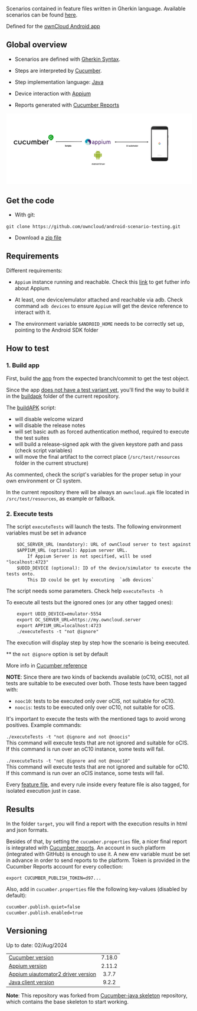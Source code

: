 
Scenarios contained in feature files written in Gherkin language.
Available scenarios can be found
[here](src/test/resources/io/cucumber).

Defined for the [ownCloud Android app](https://github.com/owncloud/android)


## Global overview

- Scenarios are defined with [Gherkin
Syntax](https://cucumber.io/docs/gherkin/).

- Steps are interpreted by [Cucumber](https://cucumber.io/).

- Step implementation language:
[Java](https://docs.oracle.com/javase/7/docs/)

- Device interaction with [Appium](http://appium.io/)

- Reports generated with [Cucumber Reports](https://reports.cucumber.io/)

![](architecture.png)

## Get the code

- With git:

`git clone https://github.com/owncloud/android-scenario-testing.git`

- Download a [zip
file](https://github.com/owncloud/android-scenario-testing/archive/master.zip)

## Requirements

Different requirements:

* `Appium` instance running and reachable. Check this [link](https://appium.io/docs/en/about-appium/getting-started/?lang=en) to get futher info about Appium. 

* At least, one device/emulator attached and reachable via adb. Check command
`adb devices` to ensure `Appium` will get the device reference to
interact with it.

* The environment variable `$ANDROID_HOME` needs to be correctly set up,
pointing to the Android SDK folder

## How to test


### 1. Build app

First, build the [app](https://github.com/owncloud/android) from the expected branch/commit to get the test object. 

Since the app [does not have a test variant yet](https://github.com/owncloud/android/issues/3791), you'll find the way to build it in the [buildapk](https://github.com/owncloud/android-scenario-testing/tree/master/buildapk) folder of the current repository.

The [buildAPK](https://github.com/owncloud/android-scenario-testing/blob/master/buildapk/buildAPK.sh) script:

- will disable welcome wizard
- will disable the release notes
- will set basic auth as forced authentication method, required to execute the test suites
- will build a release-signed apk with the given keystore path and pass (check script variables)
- will move the final artifact to the correct place (`/src/test/resources` folder in the current structure)

As commented, check the script's variables for the proper setup in your own environment or CI system.

In the current repository there will be always an `owncloud.apk` file located in `/src/test/resources`, as example or fallback.

### 2. Execute tests

The script `executeTests` will launch the tests. The following environment variables must be set in advance

		$OC_SERVER_URL (mandatory): URL of ownCloud server to test against
		$APPIUM_URL (optional): Appium server URL.
			If Appium Server is not specified, will be used "localhost:4723"
		$UDID_DEVICE (optional): ID of the device/simulator to execute the tests onto.
			This ID could be get by executing  `adb devices`

The script needs some parameters. Check help `executeTests -h`


To execute all tests but the ignored ones (or any other tagged ones):

		export UDID_DEVICE=emulator-5554
		export OC_SERVER_URL=https://my.owncloud.server
		export APPIUM_URL=localhost:4723
		./executeTests -t "not @ignore"

The execution will display step by step how the scenario is being executed.

** the `not @ignore` option is set by default

More info in [Cucumber reference](https://cucumber.io/docs/cucumber/api/)

**NOTE**: Since there are two kinds of backends available (oC10, oCIS), not all tests are suitable to be executed over both. Those tests have been tagged with:

- `nooc10`: tests to be executed only over oCIS, not suitable for oC10.
- `noocis`: tests to be executed only over oC10, not suitable for oCIS.

It's important to execute the tests with the mentioned tags to avoid wrong positives. Example commands:

`./executeTests -t "not @ignore and not @noocis"`<br>
This command will execute tests that are not ignored and suitable for oCIS. If this command is run over an oC10 instance, some tests will fail.

`./executeTests -t "not @ignore and not @nooc10"`<br>
This command will execute tests that are not ignored and suitable for oC10. If this command is run over an oCIS instance, some tests will fail.

Every [feature file](https://github.com/owncloud/android-scenario-testing/tree/master/src/test/resources/io/cucumber), and every rule inside every feature file is also tagged, for isolated execution just in case. 

## Results

In the folder `target`, you will find a report with the execution results in html and json formats.

Besides of that, by setting the `cucumber.properties` file, a nicer final report is integrated with [Cucumber reports](https://cucumber.io/docs/cucumber/reporting/?lang=java). An account in such platform (integrated with GitHub) is enough to use it. A new env variable must be set in advance in order to send reports to the platform. Token is provided in the Cucumber Reports account for every collection:

	export CUCUMBER_PUBLISH_TOKEN=d97...

Also, add in `cucumber.properties` file the following key-values (disabled by default):

	cucumber.publish.quiet=false
	cucumber.publish.enabled=true

## Versioning

Up to date: 02/Aug/2024

|||
|:-- |:-: |
| [Cucumber version](https://cucumber.io/docs/installation/java/) | 7.18.0 |
| [Appium version](https://github.com/appium/appium/releases)| 2.11.2|
| [Appium uiautomator2 driver version](https://github.com/appium/appium-uiautomator2-driver/releases)| 3.7.7|
| [Java client version](https://github.com/appium/java-client/releases) | 9.2.2 |

**Note**: This repository was forked from [Cucumber-java
skeleton](https://github.com/cucumber/cucumber-java-skeleton)
repository, which contains the base skeleton to start working.
